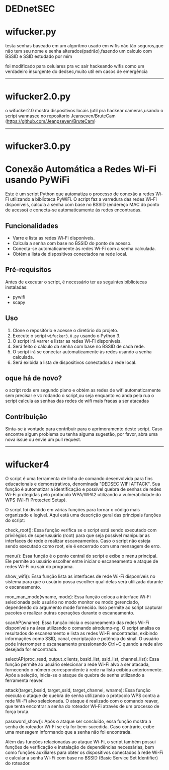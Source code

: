 # DEDnetSEC
# wifucker.py
testa senhas baseado em um algoritmo usado em wifis não tão seguros,que não tem seu nome e senha alterados(padrão),fazendo um calculo com BSSID e SSID estudado por mim

foi modificado para celulares pra vc sair hackeando wifis como um verdadeiro insurgente do dedsec,muito util em casos de emergência
_______________________________________
# wifucker2.0.py

o wifucker2.0 mostra dispositivos locais (util pra hackear cameras,usando o script wannasee no repositorio Jeanseven/BruteCam (https://github.com/Jeanpseven/BruteCam)
_______________________________________
# wifucker3.0.py
# Conexão Automática a Redes Wi-Fi usando PyWiFi

Este é um script Python que automatiza o processo de conexão a redes Wi-Fi utilizando a biblioteca PyWiFi. O script faz a varredura das redes Wi-Fi disponíveis, calcula a senha com base no BSSID (endereço MAC do ponto de acesso) e conecta-se automaticamente às redes encontradas.

## Funcionalidades

- Varre e lista as redes Wi-Fi disponíveis.
- Calcula a senha com base no BSSID do ponto de acesso.
- Conecta-se automaticamente às redes Wi-Fi com a senha calculada.
- Obtém a lista de dispositivos conectados na rede local.

## Pré-requisitos

Antes de executar o script, é necessário ter as seguintes bibliotecas instaladas:

- pywifi
- scapy

## Uso

1. Clone o repositório e acesse o diretório do projeto.
2. Execute o script `wifucker3.0.py` usando o Python 3.
3. O script irá varrer e listar as redes Wi-Fi disponíveis.
4. Será feito o cálculo da senha com base no BSSID de cada rede.
5. O script irá se conectar automaticamente às redes usando a senha calculada.
6. Será exibida a lista de dispositivos conectados à rede local.

## oque há de novo?
o script roda em segundo plano e obtém as redes de wifi automaticamente sem precisar e vc rodando o script,ou seja enquanto vc anda pela rua o script calcula as senhas das redes de wifi mais fracas a ser atacadas

## Contribuição

Sinta-se à vontade para contribuir para o aprimoramento deste script. Caso encontre algum problema ou tenha alguma sugestão, por favor, abra uma nova issue ou envie um pull request.
_______________________________________
# wifucker4

O script é uma ferramenta de linha de comando desenvolvida para fins educacionais e demonstrativos, denominada "DEDSEC WIFI ATTACK". Sua função é automatizar a identificação e possível quebra de senhas de redes Wi-Fi protegidas pelo protocolo WPA/WPA2 utilizando a vulnerabilidade do WPS (Wi-Fi Protected Setup).

O script foi dividido em várias funções para tornar o código mais organizado e legível. Aqui está uma descrição geral das principais funções do script:

check_root(): Essa função verifica se o script está sendo executado com privilégios de superusuário (root) para que seja possível manipular as interfaces de rede e realizar escaneamentos. Caso o script não esteja sendo executado como root, ele é encerrado com uma mensagem de erro.

menu(): Essa função é o ponto central do script e exibe o menu principal. Ele permite ao usuário escolher entre iniciar o escaneamento e ataque de redes Wi-Fi ou sair do programa.

show_wifi(): Essa função lista as interfaces de rede Wi-Fi disponíveis no sistema para que o usuário possa escolher qual delas será utilizada durante o escaneamento.

mon_man_mode(wname, mode): Essa função coloca a interface Wi-Fi selecionada pelo usuário no modo monitor ou modo gerenciado, dependendo do argumento mode fornecido. Isso permite ao script capturar pacotes e realizar outras operações durante o escaneamento.

scanAP(wname): Essa função inicia o escaneamento das redes Wi-Fi disponíveis na área utilizando o comando airodump-ng. O script analisa os resultados do escaneamento e lista as redes Wi-Fi encontradas, exibindo informações como SSID, canal, encriptação e potência do sinal. O usuário pode interromper o escaneamento pressionando Ctrl+C quando a rede alvo desejada for encontrada.

selectAP(proc_read, output_clients, bssid_list, ssid_list, channel_list): Essa função permite ao usuário selecionar a rede Wi-Fi alvo a ser atacada, fornecendo o número correspondente à rede na lista exibida anteriormente. Após a seleção, inicia-se o ataque de quebra de senha utilizando a ferramenta reaver.

attack(target_bssid, target_ssid, target_channel, wname): Essa função executa o ataque de quebra de senha utilizando o protocolo WPS contra a rede Wi-Fi alvo selecionada. O ataque é realizado com o comando reaver, que tenta encontrar a senha do roteador Wi-Fi através de um processo de força bruta.

password_show(): Após o ataque ser concluído, essa função mostra a senha do roteador Wi-Fi se ela for bem-sucedida. Caso contrário, exibe uma mensagem informando que a senha não foi encontrada.

Além das funções relacionadas ao ataque Wi-Fi, o script também possui funções de verificação e instalação de dependências necessárias, bem como funções auxiliares para obter os dispositivos conectados à rede Wi-Fi e calcular a senha Wi-Fi com base no BSSID (Basic Service Set Identifier) do roteador.
